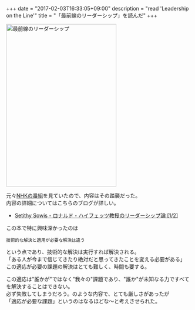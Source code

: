 +++
date = "2017-02-03T16:33:05+09:00"
description = "read 'Leadership on the Line'"
title = "「最前線のリーダーシップ」を読んだ"
+++

<a href="https://www.amazon.co.jp/%E6%9C%80%E5%89%8D%E7%B7%9A%E3%81%AE%E3%83%AA%E3%83%BC%E3%83%80%E3%83%BC%E3%82%B7%E3%83%83%E3%83%97-%E3%83%9E%E3%83%BC%E3%83%86%E3%82%A3%E3%83%BB%E3%83%AA%E3%83%B3%E3%82%B9%E3%82%AD%E3%83%BC/dp/490324170X%3FSubscriptionId%3D0AVSM5SVKRWTFMG7ZR82%26tag%3D13nightcrows-22%26linkCode%3Dxm2%26camp%3D2025%26creative%3D165953%26creativeASIN%3D490324170X" target="_blank" title="最前線のリーダーシップ"><img src="https://images-fe.ssl-images-amazon.com/images/I/41OTcTBDUoL.jpg" width="300" height="442" alt="最前線のリーダーシップ" /></a>
  
元々[NHKの番組](http://www.nhk.or.jp/hakunetsu/leadership/about.html)を見ていたので、内容はその踏襲だった。  
内容の詳細についてはこちらのブログが詳しい。  
  
- [Setithy Sowis - ロナルド・ハイフェッツ教授のリーダーシップ論 [1/2]](http://setithysowis.hatenablog.com/entry/2014/06/01/070000_1)  
  
この本で特に興味深かったのは  

```
技術的な解決と適用が必要な解決は違う
```

という点であり、技術的な解決は実行すれば解決される。  
「ある人が今まで信じてきたり絶対だと思ってきたことを変える必要がある」  
この適応が必要の課題の解決はとても難しく、時間も要する。  
  
この適応は"誰かが"ではなく"我々の"課題であり、"誰か"が未知なる力ですべてを解決することはできない。  
必ず失敗してしまうだろう。のような内容で、とても厳しさがあったが  
「適応が必要な課題」というのはなるほどな〜と考えさせられた。



